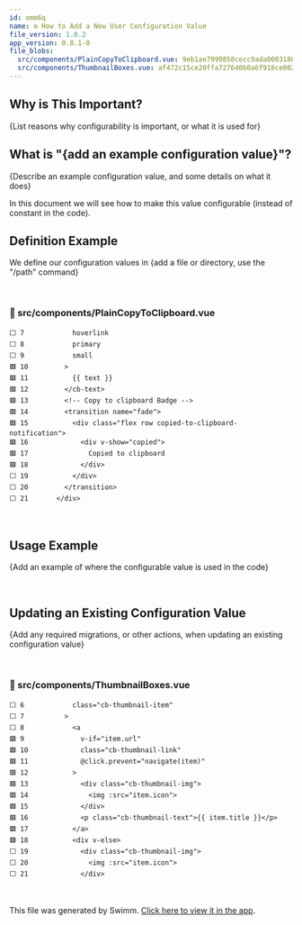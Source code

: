 ```yaml
---
id: omm6q
name: ⚙️ How to Add a New User Configuration Value
file_version: 1.0.2
app_version: 0.8.1-0
file_blobs:
  src/components/PlainCopyToClipboard.vue: 9eb1ae7999858cecc9ada0003180c2f015e2d058
  src/components/ThumbnailBoxes.vue: af472c15ce20ffa727640b0a6f918ce00282c4e8
---
```


## Why is This Important?

{List reasons why configurability is important, or what it is used for}

## What is "{add an example configuration value}"?

{Describe an example configuration value, and some details on what it does}

In this document we will see how to make this value configurable (instead of constant in the code).

## Definition Example

We define our configuration values in {add a file or directory, use the "/path" command}

<br/>

<!-- NOTE-swimm-snippet: the lines below link your snippet to Swimm -->
### 📄 src/components/PlainCopyToClipboard.vue
```vue
⬜ 7            hoverlink
⬜ 8            primary
⬜ 9            small
🟩 10         >
🟩 11           {{ text }}
🟩 12         </cb-text>
🟩 13         <!-- Copy to clipboard Badge -->
🟩 14         <transition name="fade">
🟩 15           <div class="flex row copied-to-clipboard-notification">
🟩 16             <div v-show="copied">
🟩 17               Copied to clipboard
🟩 18             </div>
⬜ 19           </div>
⬜ 20         </transition>
⬜ 21       </div>
```

<br/>

## Usage Example

{Add an example of where the configurable value is used in the code}

<br/>

## Updating an Existing Configuration Value

{Add any required migrations, or other actions, when updating an existing configuration value}

<br/>

<!-- NOTE-swimm-snippet: the lines below link your snippet to Swimm -->
### 📄 src/components/ThumbnailBoxes.vue
```vue
⬜ 6            class="cb-thumbnail-item"
⬜ 7          >
⬜ 8            <a
🟩 9              v-if="item.url"
🟩 10             class="cb-thumbnail-link"
🟩 11             @click.prevent="navigate(item)"
🟩 12           >
🟩 13             <div class="cb-thumbnail-img">
🟩 14               <img :src="item.icon">
🟩 15             </div>
🟩 16             <p class="cb-thumbnail-text">{{ item.title }}</p>
🟩 17           </a>
🟩 18           <div v-else>
⬜ 19             <div class="cb-thumbnail-img">
⬜ 20               <img :src="item.icon">
⬜ 21             </div>
```

<br/>

This file was generated by Swimm. [Click here to view it in the app](https://swimm-web-app.web.app/repos/Z2l0aHViJTNBJTNBdGVzdC1wcm9qZWN0JTNBJTNBbmFkYXYtc3dpbW0=/docs/omm6q).